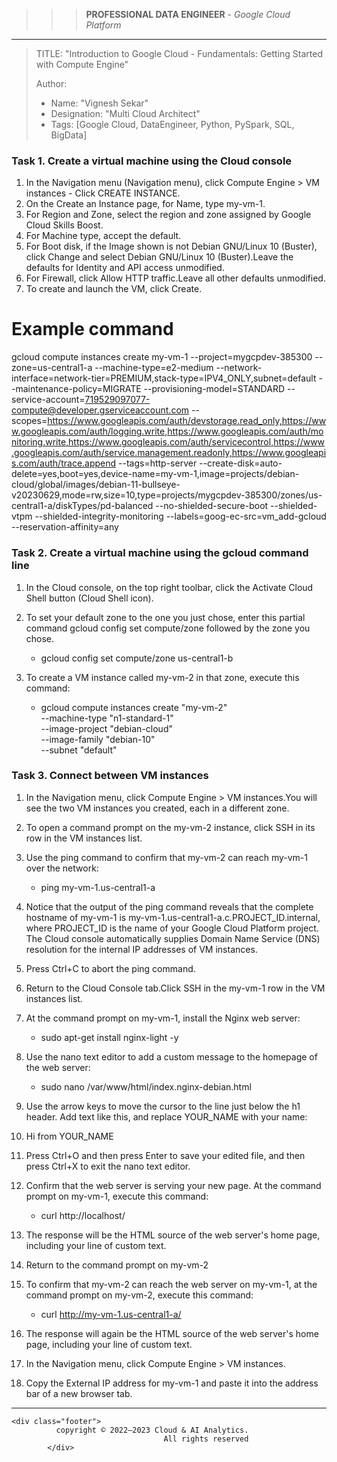 >>> **PROFESSIONAL DATA ENGINEER** - *Google Cloud Platform*
------------------------

> TITLE: "Introduction to Google Cloud - Fundamentals: Getting Started with Compute Engine"
> 
> Author:
  >- Name: "Vignesh Sekar"
  >- Designation: "Multi Cloud Architect"
  >- Tags: [Google Cloud, DataEngineer, Python, PySpark, SQL, BigData]


### Task 1. Create a virtual machine using the Cloud console

1. In the Navigation menu (Navigation menu), click Compute Engine > VM instances - Click CREATE INSTANCE.
2. On the Create an Instance page, for Name, type my-vm-1.
3. For Region and Zone, select the region and zone assigned by Google Cloud Skills Boost.
4. For Machine type, accept the default.
5. For Boot disk, if the Image shown is not Debian GNU/Linux 10 (Buster), click Change and select Debian GNU/Linux 10 (Buster).Leave the defaults for Identity and API access unmodified.
6. For Firewall, click Allow HTTP traffic.Leave all other defaults unmodified.
7. To create and launch the VM, click Create.

# Example command
gcloud compute instances create my-vm-1 --project=mygcpdev-385300 --zone=us-central1-a --machine-type=e2-medium --network-interface=network-tier=PREMIUM,stack-type=IPV4_ONLY,subnet=default --maintenance-policy=MIGRATE --provisioning-model=STANDARD --service-account=719529097077-compute@developer.gserviceaccount.com --scopes=https://www.googleapis.com/auth/devstorage.read_only,https://www.googleapis.com/auth/logging.write,https://www.googleapis.com/auth/monitoring.write,https://www.googleapis.com/auth/servicecontrol,https://www.googleapis.com/auth/service.management.readonly,https://www.googleapis.com/auth/trace.append --tags=http-server --create-disk=auto-delete=yes,boot=yes,device-name=my-vm-1,image=projects/debian-cloud/global/images/debian-11-bullseye-v20230629,mode=rw,size=10,type=projects/mygcpdev-385300/zones/us-central1-a/diskTypes/pd-balanced --no-shielded-secure-boot --shielded-vtpm --shielded-integrity-monitoring --labels=goog-ec-src=vm_add-gcloud --reservation-affinity=any


### Task 2. Create a virtual machine using the gcloud command line

1. In the Cloud console, on the top right toolbar, click the Activate Cloud Shell button (Cloud Shell icon).
2. To set your default zone to the one you just chose, enter this partial command gcloud config set compute/zone followed by the zone you chose.

    - gcloud config set compute/zone us-central1-b

3. To create a VM instance called my-vm-2 in that zone, execute this command:

    - gcloud compute instances create "my-vm-2" \
          --machine-type "n1-standard-1" \
          --image-project "debian-cloud" \
          --image-family "debian-10" \
          --subnet "default"

### Task 3. Connect between VM instances

1. In the Navigation menu, click Compute Engine > VM instances.You will see the two VM instances you created, each in a different zone.
2. To open a command prompt on the my-vm-2 instance, click SSH in its row in the VM instances list.
3. Use the ping command to confirm that my-vm-2 can reach my-vm-1 over the network:

    - ping my-vm-1.us-central1-a

4. Notice that the output of the ping command reveals that the complete hostname of my-vm-1 is my-vm-1.us-central1-a.c.PROJECT_ID.internal, where PROJECT_ID is the name of your Google Cloud Platform project. The Cloud console automatically supplies Domain Name Service (DNS) resolution for the internal IP addresses of VM instances.
5. Press Ctrl+C to abort the ping command.
6. Return to the Cloud Console tab.Click SSH in the my-vm-1 row in the VM instances list.
7. At the command prompt on my-vm-1, install the Nginx web server:

    - sudo apt-get install nginx-light -y

8. Use the nano text editor to add a custom message to the homepage of the web server:

    - sudo nano /var/www/html/index.nginx-debian.html

9. Use the arrow keys to move the cursor to the line just below the h1 header. Add text like this, and replace YOUR_NAME with your name:
10. Hi from YOUR_NAME
11. Press Ctrl+O and then press Enter to save your edited file, and then press Ctrl+X to exit the nano text editor.
12. Confirm that the web server is serving your new page. At the command prompt on my-vm-1, execute this command:

    - curl http://localhost/

13. The response will be the HTML source of the web server's home page, including your line of custom text.
14. Return to the command prompt on my-vm-2
15. To confirm that my-vm-2 can reach the web server on my-vm-1, at the command prompt on my-vm-2, execute this command:

    - curl http://my-vm-1.us-central1-a/

16. The response will again be the HTML source of the web server's home page, including your line of custom text.
17. In the Navigation menu, click Compute Engine > VM instances.
18. Copy the External IP address for my-vm-1 and paste it into the address bar of a new browser tab.



------------------------------------------------------------------------------------------------------------------------------------------------------------------

    <div class="footer">
              copyright © 2022—2023 Cloud & AI Analytics. 
                                      All rights reserved
            </div>
